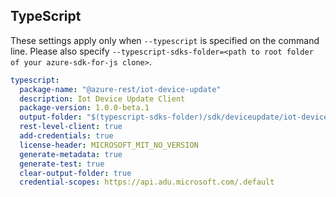## TypeScript

These settings apply only when `--typescript` is specified on the command line.
Please also specify `--typescript-sdks-folder=<path to root folder of your azure-sdk-for-js clone>`.

```yaml $(typescript)
typescript:
  package-name: "@azure-rest/iot-device-update"
  description: Iot Device Update Client
  package-version: 1.0.0-beta.1
  output-folder: "$(typescript-sdks-folder)/sdk/deviceupdate/iot-device-update-rest"
  rest-level-client: true
  add-credentials: true
  license-header: MICROSOFT_MIT_NO_VERSION
  generate-metadata: true
  generate-test: true
  clear-output-folder: true
  credential-scopes: https://api.adu.microsoft.com/.default
```
